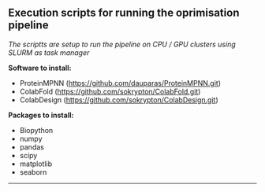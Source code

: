 ## Execution scripts for running the oprimisation pipeline 
*The scriptts are setup to run the pipeline on CPU / GPU clusters using SLURM as task manager*

**Software to install:** 
- ProteinMPNN (https://github.com/dauparas/ProteinMPNN.git)
- ColabFold   (https://github.com/sokrypton/ColabFold.git)
- ColabDesign (https://github.com/sokrypton/ColabDesign.git)

**Packages to install:**
- Biopython
- numpy
- pandas
- scipy
- matplotlib
- seaborn

------------------------------------------------------------------------------------------------------------------------------------------
